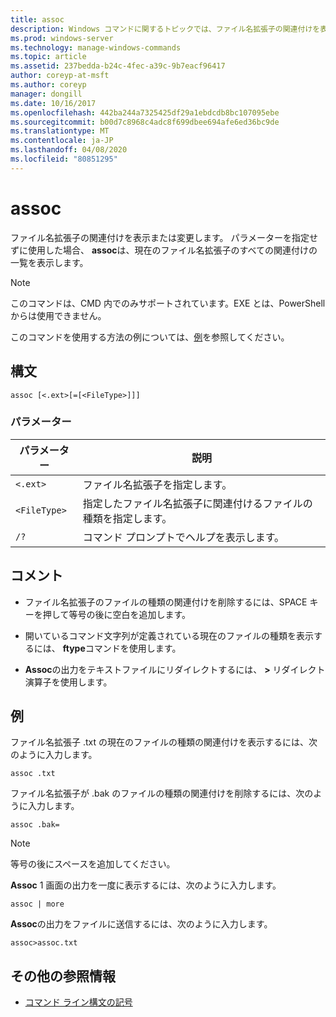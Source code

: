 ```yaml
---
title: assoc
description: Windows コマンドに関するトピックでは、ファイル名拡張子の関連付けを表示または変更します。
ms.prod: windows-server
ms.technology: manage-windows-commands
ms.topic: article
ms.assetid: 237bedda-b24c-4fec-a39c-9b7eacf96417
author: coreyp-at-msft
ms.author: coreyp
manager: dongill
ms.date: 10/16/2017
ms.openlocfilehash: 442ba244a7325425df29a1ebdcdb8bc107095ebe
ms.sourcegitcommit: b00d7c8968c4adc8f699dbee694afe6ed36bc9de
ms.translationtype: MT
ms.contentlocale: ja-JP
ms.lasthandoff: 04/08/2020
ms.locfileid: "80851295"
---
```

# <a name="assoc"></a>assoc

ファイル名拡張子の関連付けを表示または変更します。 パラメーターを指定せずに使用した場合、 **assoc**は、現在のファイル名拡張子のすべての関連付けの一覧を表示します。

> [!NOTE]
> このコマンドは、CMD 内でのみサポートされています。EXE とは、PowerShell からは使用できません。

このコマンドを使用する方法の例については、[例](#BKMK_examples)を参照してください。

## <a name="syntax"></a>構文

```
assoc [<.ext>[=[<FileType>]]]
```

### <a name="parameters"></a>パラメーター

| パラメーター | 説明 |
| --------- | ----------- |
| `<.ext>` | ファイル名拡張子を指定します。 |
| `<FileType>` | 指定したファイル名拡張子に関連付けるファイルの種類を指定します。 |
| `/?` | コマンド プロンプトでヘルプを表示します。 |

## <a name="remarks"></a>コメント

- ファイル名拡張子のファイルの種類の関連付けを削除するには、SPACE キーを押して等号の後に空白を追加します。

- 開いているコマンド文字列が定義されている現在のファイルの種類を表示するには、 **ftype**コマンドを使用します。

- **Assoc**の出力をテキストファイルにリダイレクトするには、 **>** リダイレクト演算子を使用します。

## <a name="examples"></a><a name=BKMK_examples></a>例

ファイル名拡張子 .txt の現在のファイルの種類の関連付けを表示するには、次のように入力します。

```
assoc .txt
```

ファイル名拡張子が .bak のファイルの種類の関連付けを削除するには、次のように入力します。

```
assoc .bak= 
```

> [!NOTE]
> 等号の後にスペースを追加してください。

**Assoc** 1 画面の出力を一度に表示するには、次のように入力します。

```
assoc | more
```

**Assoc**の出力をファイルに送信するには、次のように入力します。

```
assoc>assoc.txt
```

## <a name="additional-references"></a>その他の参照情報

- [コマンド ライン構文の記号](command-line-syntax-key.md)
